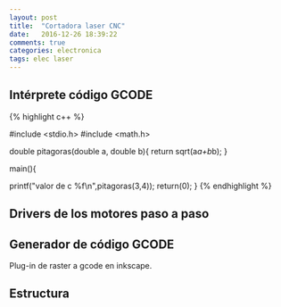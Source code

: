 ```yaml
---
layout: post
title:  "Cortadora laser CNC"
date:   2016-12-26 18:39:22
comments: true
categories: electronica
tags: elec laser
---
```

Intérprete código GCODE
-----------------------

{% highlight c++ %}

#include <stdio.h>
#include <math.h>

double pitagoras(double a, double b){
return sqrt(a*a+b*b);
}

main(){

printf("valor de c %f\n",pitagoras(3,4));
return(0);
}
{% endhighlight %}

Drivers de los motores paso a paso
----------------------------------

Generador de código GCODE
-------------------------

Plug-in de raster a gcode en inkscape.

Estructura
----------
